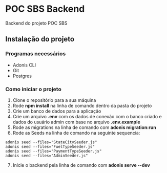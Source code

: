# POC SBS Backend

Backend do projeto POC SBS

## Instalação do projeto

### Programas necessários

- Adonis CLI
- Git
- Postgres

### Como iniciar o projeto

1. Clone o repositório para a sua máquina
2. Rode **npm install** na linha de comando dentro da pasta do projeto
3. Crie um banco de dados para a aplicação
4. Crie um arquivo **.env** com os dados de conexão com o banco criado e dados do usuário admin com base no arquivo **.env.example**
5. Rode as migrations na linha de comando com **adonis migration:run**
6. Rode as Seeds na linha de comando na seguinte sequencia:

```ssh
adonis seed --files="StateCitySeeder.js"
adonis seed --files="FuelTypeSeeder.js"
adonis seed --files="PaymentTypeSeeder.js"
adonis seed --files="AdminSeeder.js"
```

7. Inicie o backend pela linha de comando com **adonis serve --dev**
